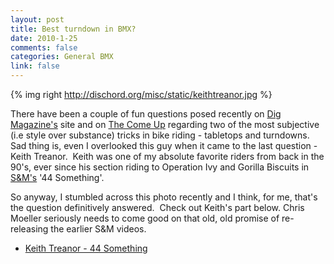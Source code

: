 ```yaml
--- 
layout: post
title: Best turndown in BMX?
date: 2010-1-25
comments: false
categories: General BMX
link: false
---
```


{% img right http://dischord.org/misc/static/keithtreanor.jpg %}

There have been a couple of fun questions posed recently on [Dig Magazine's](http://digbmx.com) site and on [The Come Up](http://thecomeupbmx.net/videos/who-has-the-best-turndowns-in-bmx/#comments)
regarding two of the most subjective (i.e style over substance) tricks in bike
riding - tabletops and turndowns.  Sad thing is, even I overlooked this guy
when it came to the last question - Keith Treanor.  Keith was one of my
absolute favorite riders from back in the 90's, ever since his section riding
to Operation Ivy and Gorilla Biscuits in [S&M's](http://www.sandmbikes.com/)
'44 Something'.  

So anyway, I stumbled across this photo recently and I think, for me, that's
the question definitively answered.  Check out Keith's part below. Chris
Moeller seriously needs to come good on that old, old promise of re-releasing
the earlier S&M videos.

* [Keith Treanor - 44 Something](http://quietube2.com/v.php/http://www.youtube.com/watch?v=s6GcMLdj1rA)
